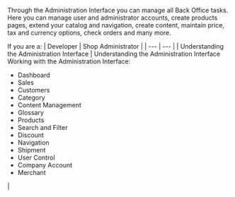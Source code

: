 Through the Administration Interface you can manage all Back Office tasks. Here you can manage user and administrator accounts, create products pages, extend your catalog and navigation, create content, maintain price, tax and currency options, check orders and many more.

If you are a:
| Developer | Shop Administrator |
| --- | --- |
| Understanding the Administration Interface | Understanding the Administration Interface<br>Working with the Administration Interface:<br> <ul><li>Dashboard</li><li>Sales</li><li>Customers</li><li>Category</li><li>Content Management</li><li>Glossary</li><li>Products</li><li>Search and Filter</li><li>Discount</li><li>Navigation</li><li>Shipment</li><li>User Control</li><li>Company Account</li><li>Merchant</li></ul>|